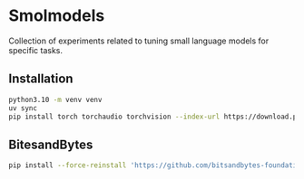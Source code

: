 # Smolmodels

Collection of experiments related to tuning small language models for specific tasks.

## Installation

```bash
python3.10 -m venv venv
uv sync
pip install torch torchaudio torchvision --index-url https://download.pytorch.org/whl/cu121
```

## BitesandBytes
```bash
pip install --force-reinstall 'https://github.com/bitsandbytes-foundation/bitsandbytes/releases/download/continuous-release_main/bitsandbytes-0.44.2.dev0-py3-none-manylinux_2_24_x86_64.whl' --no-deps
```